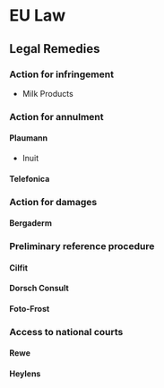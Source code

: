 # EU Law

## Legal Remedies

### Action for infringement

 * Milk Products

### Action for annulment

#### Plaumann

 * Inuit

#### Telefonica

### Action for damages

#### Bergaderm

### Preliminary reference procedure

#### Cilfit

#### Dorsch Consult

#### Foto-Frost

### Access to national courts

#### Rewe

#### Heylens

